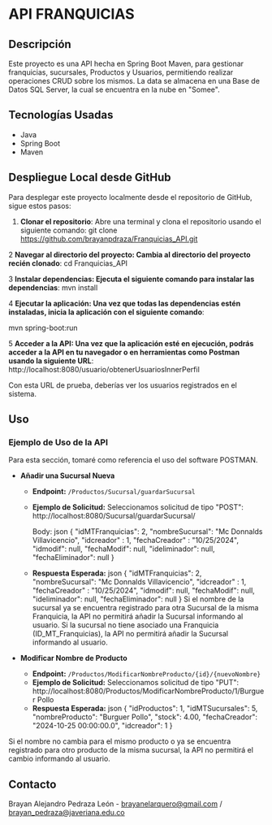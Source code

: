 # API FRANQUICIAS

## Descripción
Este proyecto es una API hecha en Spring Boot Maven, para gestionar franquicias, sucursales, Productos y Usuarios, permitiendo realizar operaciones CRUD sobre los mismos. La data se almacena en una Base de Datos SQL Server, la cual se encuentra en la nube en "Somee".

## Tecnologías Usadas
- Java
- Spring Boot
- Maven

## Despliegue Local desde GitHub

Para desplegar este proyecto localmente desde el repositorio de GitHub, sigue estos pasos:

1. **Clonar el repositorio**:
   Abre una terminal y clona el repositorio usando el siguiente comando:
   git clone https://github.com/brayanpdraza/Franquicias_API.git

2 **Navegar al directorio del proyecto: Cambia al directorio del proyecto recién clonado**:
cd Franquicias_API

3 **Instalar dependencias: Ejecuta el siguiente comando para instalar las dependencias**:
mvn install

4 **Ejecutar la aplicación: Una vez que todas las dependencias estén instaladas, inicia la aplicación con el siguiente comando**:

mvn spring-boot:run

5 **Acceder a la API: Una vez que la aplicación esté en ejecución, podrás acceder a la API en tu navegador o en herramientas como Postman usando la siguiente URL**:
http://localhost:8080/usuario/obtenerUsuariosInnerPerfil

Con esta URL de prueba, deberías ver los usuarios registrados en el sistema.

## Uso
### Ejemplo de Uso de la API
Para esta sección, tomaré como referencia el uso del software POSTMAN.
- **Añadir una Sucursal Nueva**
  - **Endpoint:** `/Productos/Sucursal/guardarSucursal`
  - **Ejemplo de Solicitud:**
    Seleccionamos solicitud de tipo "POST":
    http://localhost:8080/Sucursal/guardarSucursal/
    
    Body:
    json
    {
    "idMTFranquicias": 2,
    "nombreSucursal": "Mc Donnalds Villavicencio",
    "idcreador" : 1,
    "fechaCreador" : "10/25/2024",
    "idmodif": null,
    "fechaModif": null,
    "ideliminador": null,
    "fechaEliminador": null
  }
  - **Respuesta Esperada:**
  json
  {
    "idMTFranquicias": 2,
    "nombreSucursal": "Mc Donnalds Villavicencio",
    "idcreador" : 1,
    "fechaCreador" : "10/25/2024",
    "idmodif": null,
    "fechaModif": null,
    "ideliminador": null,
    "fechaEliminador": null
  }
Si el nombre de la sucursal ya se encuentra registrado para otra Sucursal de la misma Franquicia, la API no permitirá añadir la Sucursal informando al usuario. Si la sucursal no tiene asociado una Franquicia (ID_MT_Franquicias),
la API no permitirá añadir la Sucursal informando al usuario.

- **Modificar Nombre de Producto**
  - **Endpoint:** `/Productos/ModificarNombreProducto/{id}/{nuevoNombre}`
  - **Ejemplo de Solicitud:**
    Seleccionamos solicitud de tipo "PUT":
    http://localhost:8080/Productos/ModificarNombreProducto/1/Burguer Pollo
  - **Respuesta Esperada:**
    json
    {
    "idProductos": 1,
    "idMTSucursales": 5,
    "nombreProducto": "Burguer Pollo",
    "stock": 4.00,
    "fechaCreador": "2024-10-25 00:00:00.0",
    "idcreador": 1
}

Si el nombre no cambia para el mismo producto o ya se encuentra registrado para otro producto de la misma sucursal, la API no permitirá el cambio informando al usuario.

## Contacto
Brayan Alejandro Pedraza León - brayanelarquero@gmail.com / brayan_pedraza@javeriana.edu.co
